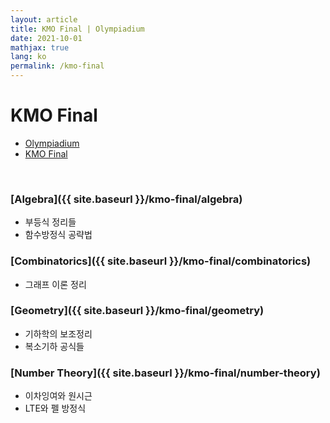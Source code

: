 ```yaml
---
layout: article
title: KMO Final | Olympiadium
date: 2021-10-01
mathjax: true
lang: ko
permalink: /kmo-final
---
```

# KMO Final

<ul class="breadcrumb">
	<li><a href="{{ site.baseurl }}/">Olympiadium</a></li> 
	<li><a href="{{ site.baseurl }}/kmo-final/">KMO Final </a></li>
</ul>

<br>

### [Algebra]({{ site.baseurl }}/kmo-final/algebra)

<ul>
<li> 부등식 정리들 </li>
<li> 함수방정식 공략법 </li>
</ul>

### [Combinatorics]({{ site.baseurl }}/kmo-final/combinatorics)

<ul>
<li> 그래프 이론 정리 </li>
</ul>

### [Geometry]({{ site.baseurl }}/kmo-final/geometry)

<ul>
<li> 기하학의 보조정리 </li>
<li> 복소기하 공식들 </li>
</ul>

### [Number Theory]({{ site.baseurl }}/kmo-final/number-theory)

<ul>
<li> 이차잉여와 원시근 </li>
<li> LTE와 펠 방정식 </li>
</ul>
